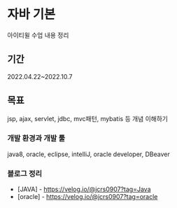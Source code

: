 # 자바 기본
아이티윌 수업 내용 정리

## 기간
2022.04.22~2022.10.7

## 목표 
jsp, ajax, servlet, jdbc, mvc패턴, mybatis 등 개념 이해하기

### 개발 환경과 개발 툴
java8, oracle, eclipse, intelliJ, oracle developer, DBeaver

### 블로그 정리
- [JAVA] - https://velog.io/@jcrs0907?tag=Java
- [oracle] - https://velog.io/@jcrs0907?tag=oracle





